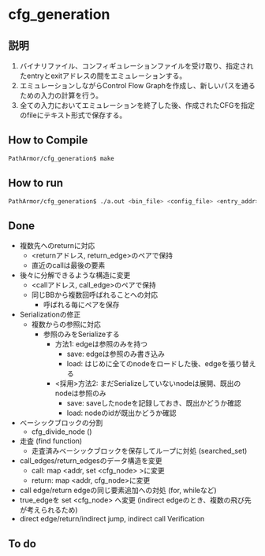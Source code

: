 # cfg_generation

## 説明
1. バイナリファイル、コンフィギュレーションファイルを受け取り、指定されたentryとexitアドレスの間をエミュレーションする。
2. エミュレーションしながらControl Flow Graphを作成し、新しいパスを通るための入力の計算を行う。
3. 全ての入力においてエミュレーションを終了した後、作成されたCFGを指定のfileにテキスト形式で保存する。

## How to Compile
```bash
PathArmor/cfg_generation$ make
```

## How to run
```bash
PathArmor/cfg_generation$ ./a.out <bin_file> <config_file> <entry_addr> <exit_addr> <save_file>
```

## Done

* 複数先へのreturnに対応
  * <returnアドレス, return_edge>のペアで保持
  * 直近のcallは最後の要素
* 後々に分解できるような構造に変更
  * <callアドレス, call_edge>のペアで保持
  * 同じBBから複数回呼ばれることへの対応
    * 呼ばれる毎にペアを保存
* Serializationの修正
  * 複数からの参照に対応
    * 参照のみをSerializeする
      * 方法1: edgeは参照のみを持つ
         * save: edgeは参照のみ書き込み
         * load: はじめに全てのnodeをロードした後、edgeを張り替える
      * <採用>方法2: まだSerializeしていないnodeは展開、既出のnodeは参照のみ
         * save: saveしたnodeを記録しておき、既出かどうか確認
         * load: nodeのidが既出かどうか確認
* ベーシックブロックの分割
  * cfg_divide_node ()
* 走査 (find function)
  * 走査済みベーシックブロックを保存してループに対処 (searched_set)
* call_edges/return_edgesのデータ構造を変更
  * call: map <addr, set <cfg_node> >に変更
  * return: map <addr, cfg_node>に変更
* call edge/return edgeの同じ要素追加への対処 (for, whileなど)
* true\_edgeを set <cfg\_node> へ変更 (indirect edgeのとき、複数の飛び先が考えられるため)
* direct edge/return/indirect jump, indirect call Verification

## To do

